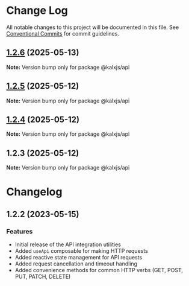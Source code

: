 # Change Log

All notable changes to this project will be documented in this file.
See [Conventional Commits](https://conventionalcommits.org) for commit guidelines.

## [1.2.6](https://github.com/Odeneho-Calculus/kalxjs/compare/@kalxjs/api@1.2.5...@kalxjs/api@1.2.6) (2025-05-13)

**Note:** Version bump only for package @kalxjs/api

## [1.2.5](https://github.com/Odeneho-Calculus/kalxjs/compare/@kalxjs/api@1.2.4...@kalxjs/api@1.2.5) (2025-05-12)

**Note:** Version bump only for package @kalxjs/api

## [1.2.4](https://github.com/Odeneho-Calculus/kalxjs/compare/@kalxjs/api@1.2.3...@kalxjs/api@1.2.4) (2025-05-12)

**Note:** Version bump only for package @kalxjs/api

## 1.2.3 (2025-05-12)

**Note:** Version bump only for package @kalxjs/api

# Changelog

## 1.2.2 (2023-05-15)

### Features

- Initial release of the API integration utilities
- Added `useApi` composable for making HTTP requests
- Added reactive state management for API requests
- Added request cancellation and timeout handling
- Added convenience methods for common HTTP verbs (GET, POST, PUT, PATCH, DELETE)
